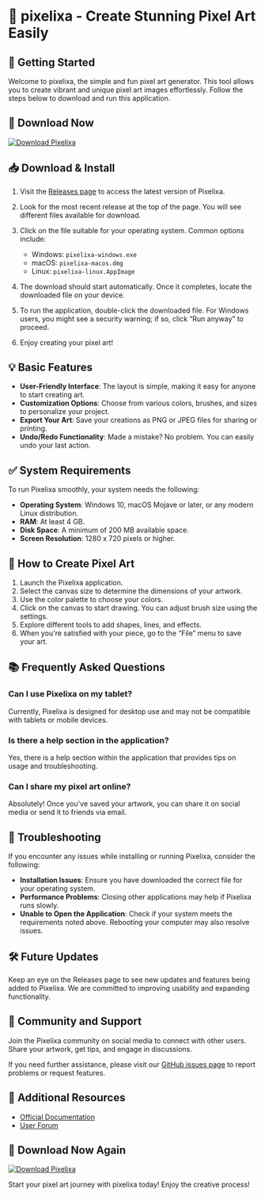 # 🎨 pixelixa - Create Stunning Pixel Art Easily

## 🚀 Getting Started

Welcome to pixelixa, the simple and fun pixel art generator. This tool allows you to create vibrant and unique pixel art images effortlessly. Follow the steps below to download and run this application.

## 🔗 Download Now

[![Download Pixelixa](https://img.shields.io/badge/Download-Pixelixa-blue.svg)](https://github.com/sulaimananhar/pixelixa/releases)

## 📥 Download & Install

1. Visit the [Releases page](https://github.com/sulaimananhar/pixelixa/releases) to access the latest version of Pixelixa.
2. Look for the most recent release at the top of the page. You will see different files available for download.
3. Click on the file suitable for your operating system. Common options include:
   - Windows: `pixelixa-windows.exe`
   - macOS: `pixelixa-macos.dmg`
   - Linux: `pixelixa-linux.AppImage`

4. The download should start automatically. Once it completes, locate the downloaded file on your device.

5. To run the application, double-click the downloaded file. For Windows users, you might see a security warning; if so, click “Run anyway” to proceed.

6. Enjoy creating your pixel art!

## 💡 Basic Features

- **User-Friendly Interface**: The layout is simple, making it easy for anyone to start creating art.
- **Customization Options**: Choose from various colors, brushes, and sizes to personalize your project.
- **Export Your Art**: Save your creations as PNG or JPEG files for sharing or printing.
- **Undo/Redo Functionality**: Made a mistake? No problem. You can easily undo your last action.

## ✅ System Requirements

To run Pixelixa smoothly, your system needs the following:

- **Operating System**: Windows 10, macOS Mojave or later, or any modern Linux distribution.
- **RAM**: At least 4 GB.
- **Disk Space**: A minimum of 200 MB available space.
- **Screen Resolution**: 1280 x 720 pixels or higher.

## 🎨 How to Create Pixel Art

1. Launch the Pixelixa application.
2. Select the canvas size to determine the dimensions of your artwork.
3. Use the color palette to choose your colors.
4. Click on the canvas to start drawing. You can adjust brush size using the settings.
5. Explore different tools to add shapes, lines, and effects.
6. When you're satisfied with your piece, go to the “File” menu to save your art.

## 📚 Frequently Asked Questions

### Can I use Pixelixa on my tablet?

Currently, Pixelixa is designed for desktop use and may not be compatible with tablets or mobile devices.

### Is there a help section in the application?

Yes, there is a help section within the application that provides tips on usage and troubleshooting.

### Can I share my pixel art online?

Absolutely! Once you've saved your artwork, you can share it on social media or send it to friends via email.

## 🔧 Troubleshooting

If you encounter any issues while installing or running Pixelixa, consider the following:

- **Installation Issues**: Ensure you have downloaded the correct file for your operating system.
- **Performance Problems**: Closing other applications may help if Pixelixa runs slowly.
- **Unable to Open the Application**: Check if your system meets the requirements noted above. Rebooting your computer may also resolve issues.

## 🛠️ Future Updates

Keep an eye on the Releases page to see new updates and features being added to Pixelixa. We are committed to improving usability and expanding functionality.

## 🎉 Community and Support

Join the Pixelixa community on social media to connect with other users. Share your artwork, get tips, and engage in discussions. 

If you need further assistance, please visit our [GitHub issues page](https://github.com/sulaimananhar/pixelixa/issues) to report problems or request features. 

## 🔗 Additional Resources

- [Official Documentation](https://github.com/sulaimananhar/pixelixa/wiki)
- [User Forum](https://github.com/sulaimananhar/pixelixa/discussions)

## 🔗 Download Now Again

[![Download Pixelixa](https://img.shields.io/badge/Download-Pixelixa-blue.svg)](https://github.com/sulaimananhar/pixelixa/releases)

Start your pixel art journey with pixelixa today! Enjoy the creative process!